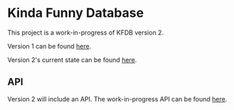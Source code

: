 # Kinda Funny Database

This project is a work-in-progress of KFDB version 2.

Version 1 can be found [here](https://www.kfdatabase.com/).

Version 2's current state can be found [here](https://www.kfdb.app/).

## API

Version 2 will include an API. The work-in-progress API can be found [here](https://www.kfdb.app/api/docs/).
